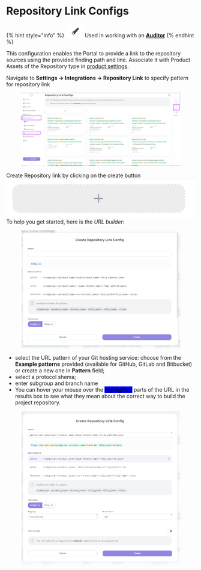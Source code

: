 # Repository Link Configs

{% hint style="info" %}
<img src="../../.gitbook/assets/image (8) (1) (1) (1) (1) (1).png" alt="" data-size="line">Used in working with an [**Auditor**](broken-reference)
{% endhint %}

This configuration enables the Portal to provide a link to the repository sources using the provided finding path and line. Associate it with Product Assets of the Repository type in [product settings](../auditor/auditor-settings/product-asset-setting.md).

Navigate to **Settings → Integrations → Repository Link** to specify pattern for repository link

<figure><img src="../../.gitbook/assets/link config.png" alt=""><figcaption></figcaption></figure>

Create Repository link by clicking on the create button ![](../../.gitbook/assets/image.png)\
To help you get started, here is the _URL builder_:

<figure><img src="../../.gitbook/assets/image (1).png" alt=""><figcaption></figcaption></figure>

* select the URL pattern of your Git hosting service: choose from the **Example patterns** provided (available for GitHub, GitLab and Bitbucket) or create a new one in **Pattern** field;
* select a protocol shema;
* enter subgroup and branch name
* You can hover your mouse over the <mark style="background-color:blue;">highlighted</mark> parts of the URL in the results box to see what they mean about the correct way to build the project repository.

<figure><img src="../../.gitbook/assets/image (2).png" alt=""><figcaption></figcaption></figure>
